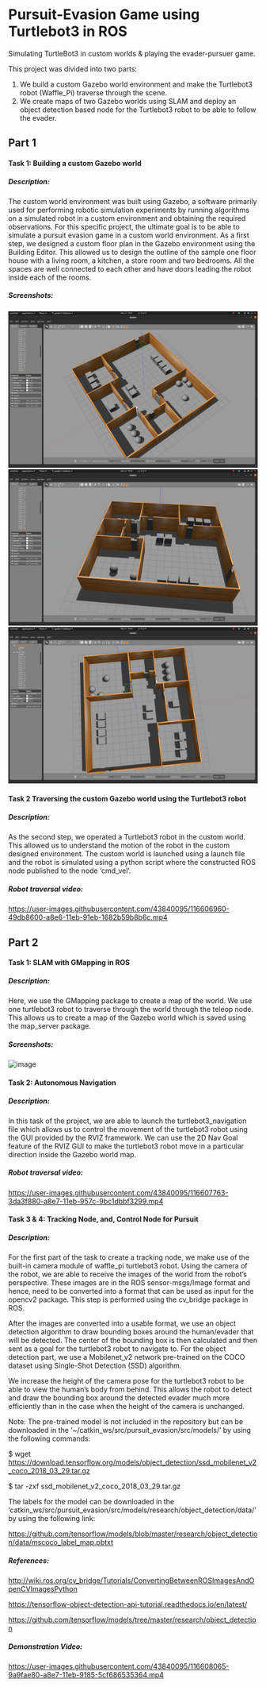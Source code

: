 # Pursuit-Evasion Game using Turtlebot3 in ROS
Simulating TurtleBot3 in custom worlds &amp; playing the evader-pursuer game.

This project was divided into two parts:
1. We build a custom Gazebo world environment and make the Turtlebot3 robot (Waffle_Pi) traverse through the scene.
2. We create maps of two Gazebo worlds using SLAM and deploy an object detection based node for the Turtlebot3 robot to be able to follow the evader.

## Part 1

#### Task 1: Building a custom Gazebo world

##### Description: 
The custom world environment was built using Gazebo, a software primarily used for performing robotic simulation experiments by running algorithms on a simulated robot in a custom environment and obtaining the required observations. For this specific project, the ultimate goal is to be able to simulate a pursuit evasion game in a custom world environment. As a first step, we designed a custom floor plan in the Gazebo environment using the Building Editor. This allowed us to design the outline of the sample one floor house with a living room, a kitchen, a store room and two bedrooms. All the spaces are well connected to each other and have doors leading the robot inside each of the rooms.

##### Screenshots:

![alt text](https://github.com/sbhambr1/turtlebot3_simulations/blob/master/screenshots/Screenshot%20from%202021-03-31%2019-41-43.png?raw=true)
![alt text](https://github.com/sbhambr1/turtlebot3_simulations/blob/master/screenshots/Screenshot%20from%202021-03-31%2019-42-22.png?raw=true)
![alt text](https://github.com/sbhambr1/turtlebot3_simulations/blob/master/screenshots/Screenshot%20from%202021-03-31%2019-43-19.png?raw=true)

#### Task 2 Traversing the custom Gazebo world using the Turtlebot3 robot

##### Description: 
As the second step, we operated a Turtlebot3 robot in the custom world. This allowed us to understand the motion of the robot in the custom designed environment. The custom world is launched using a launch file and the robot is simulated using a python script where the constructed ROS node published to the node ‘cmd_vel’.

##### Robot traversal video:

https://user-images.githubusercontent.com/43840095/116606960-49db8600-a8e6-11eb-91eb-1682b59b8b6c.mp4




## Part 2

#### Task 1: SLAM with GMapping in ROS

##### Description: 
Here, we use the GMapping package to create a map of the world. We use one turtlebot3 robot to traverse through the world through the teleop node. This allows us to create a map of the Gazebo world which is saved using the map_server package.

##### Screenshots:

![image](https://user-images.githubusercontent.com/43840095/116607592-0d5c5a00-a8e7-11eb-8de9-d143cd608aa1.png)


#### Task 2: Autonomous Navigation

##### Description: 
In this task of the project, we are able to launch the turtlebot3_navigation file which allows us to control the movement of the turtlebot3 robot using the GUI provided by the RVIZ framework. We can use the 2D Nav Goal feature of the RVIZ GUI to make the turtlebot3 robot move in a particular direction inside the Gazebo world map.

##### Robot traversal video:

https://user-images.githubusercontent.com/43840095/116607763-3da3f880-a8e7-11eb-957c-9bc1dbbf3299.mp4


#### Task 3 & 4: Tracking Node, and, Control Node for Pursuit

##### Description:
For the first part of the task to create a tracking node, we make use of the built-in camera module of waffle_pi turtlebot3 robot. Using the camera of the robot, we are able to receive the images of the world from the robot’s perspective. These images are in the ROS sensor-msgs/Image format and hence, need to be converted into a format that can be used as input for the opencv2 package. This step is performed using the cv_bridge package in ROS.

After the images are converted into a usable format, we use an object detection algorithm to draw bounding boxes around the human/evader that will be detected. The center of the bounding box is then calculated and then sent as a goal for the turtlebot3 robot to navigate to. For the object detection part, we use a Mobilenet_v2 network pre-trained on the COCO dataset using Single-Shot Detection (SSD) algorithm.

We increase the height of the camera pose for the turtlebot3 robot to be able to view the human’s body from behind. This allows the robot to detect and draw the bounding box around the detected evader much more efficiently than in the case when the height of the camera is unchanged. 

Note: The pre-trained model is not included in the repository but can be downloaded in the ‘~/catkin_ws/src/pursuit_evasion/src/models/’ by using the following commands:

$ wget  https://download.tensorflow.org/models/object_detection/ssd_mobilenet_v2_coco_2018_03_29.tar.gz

$ tar -zxf ssd_mobilenet_v2_coco_2018_03_29.tar.gz

The labels for the model can be downloaded in the ‘catkin_ws/src/pursuit_evasion/src/models/research/object_detection/data/’ by using the following link: 

https://github.com/tensorflow/models/blob/master/research/object_detection/data/mscoco_label_map.pbtxt

##### References:
http://wiki.ros.org/cv_bridge/Tutorials/ConvertingBetweenROSImagesAndOpenCVImagesPython

https://tensorflow-object-detection-api-tutorial.readthedocs.io/en/latest/

https://github.com/tensorflow/models/tree/master/research/object_detection

##### Demonstration Video:

https://user-images.githubusercontent.com/43840095/116608065-9a9fae80-a8e7-11eb-9185-5cf686535364.mp4




